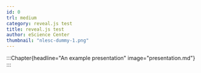 ```yaml
---
id: 0
trl: medium
category: reveal.js test
title: reveal.js test
author: eScience Center
thumbnail: "nlesc-dummy-1.png"
---
```


:::Chapter{headline="An example presentation" image="presentation.md"}
:::
